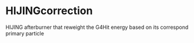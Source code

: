 # HIJINGcorrection
HIJING afterburner that reweight the G4Hit energy based on its correspond primary particle
